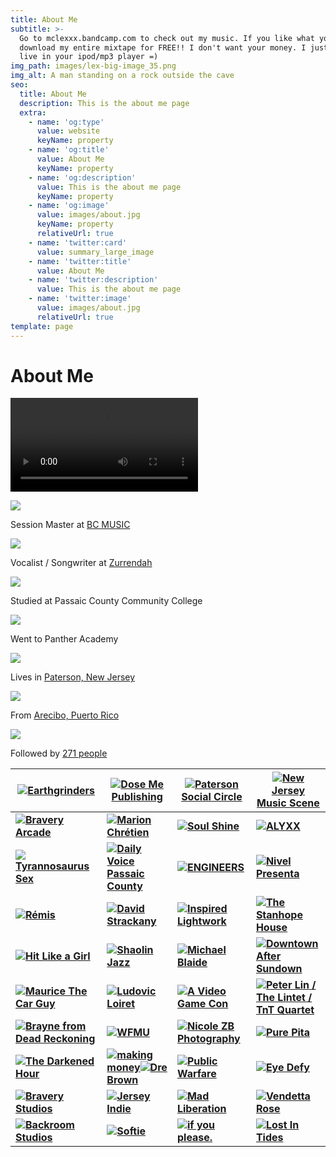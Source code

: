 ```yaml
---
title: About Me
subtitle: >-
  Go to mclexxx.bandcamp.com to check out my music. If you like what you hear,
  download my entire mixtape for FREE!! I don't want your money. I just want to
  live in your ipod/mp3 player =)
img_path: images/lex-big-image_35.png
img_alt: A man standing on a rock outside the cave
seo:
  title: About Me
  description: This is the about me page
  extra:
    - name: 'og:type'
      value: website
      keyName: property
    - name: 'og:title'
      value: About Me
      keyName: property
    - name: 'og:description'
      value: This is the about me page
      keyName: property
    - name: 'og:image'
      value: images/about.jpg
      keyName: property
      relativeUrl: true
    - name: 'twitter:card'
      value: summary_large_image
    - name: 'twitter:title'
      value: About Me
    - name: 'twitter:description'
      value: This is the about me page
    - name: 'twitter:image'
      value: images/about.jpg
      relativeUrl: true
template: page
---
```

# About Me

<video class="k4urcfbm datstx6m a8c37x1j" playsinline="" src="https://video.fewr1-5.fna.fbcdn.net/v/t42.1790-2/12125441_1505869629725441_531737523_n.mp4?_nc_cat=106&amp;ccb=1-5&amp;_nc_sid=985c63&amp;efg=eyJybHIiOjQwMSwicmxhIjo1MTIsInZlbmNvZGVfdGFnIjoic2QifQ%3D%3D&amp;_nc_ohc=RQjUo7wNVpcAX84fZ4u&amp;rl=401&amp;vabr=223&amp;_nc_ht=video.fewr1-5.fna&amp;oh=4d408e3c374a17d53f8aa9600a02a67e&amp;oe=616B6235"></video>

![](https://static.xx.fbcdn.net/rsrc.php/v3/yk/r/M0Wls5DHC-A.png)

Session Master at [BC MUSIC](https://www.facebook.com/BCmusic247/)

![](https://static.xx.fbcdn.net/rsrc.php/v3/yk/r/M0Wls5DHC-A.png)

Vocalist / Songwriter at [Zurrendah](https://www.facebook.com/Zurrendah/)

![](https://static.xx.fbcdn.net/rsrc.php/v3/yd/r/id4jdGYPaIP.png)

Studied at Passaic County Community College

![](https://static.xx.fbcdn.net/rsrc.php/v3/yd/r/id4jdGYPaIP.png)

Went to Panther Academy

![](https://static.xx.fbcdn.net/rsrc.php/v3/yG/r/1sW88456A0B.png)

Lives in [Paterson, New Jersey](https://www.facebook.com/Paterson-New-Jersey-108528445838668/)

![](https://static.xx.fbcdn.net/rsrc.php/v3/ym/r/N_tq7yNW9DG.png)

From [Arecibo, Puerto Rico](https://www.facebook.com/Arecibo-Puerto-Rico-112467972099678/)

![](https://static.xx.fbcdn.net/rsrc.php/v3/yv/r/JanwljMyOww.png)

Followed by [271 people](https://www.facebook.com/thatricanmc/followers)

| [![](https://scontent.fewr1-6.fna.fbcdn.net/v/t1.18169-1/c12.12.156.156a/16393\_428552123886685\_1389453470\_n.jpg?\_nc_cat=109\&ccb=1-5&\_nc_sid=de63ab&\_nc_ohc=Jb7k5cfezHYAX-pgGrQ\&tn=SgMLChnJZztjJAsx&\_nc_ht=scontent.fewr1-6.fna\&oh=774a391002c2e2a728a623ce7319f9a0\&oe=6190EEBE)**Earthgrinders**](https://www.facebook.com/Earthgrinders/)                        | [![](https://scontent.fewr1-5.fna.fbcdn.net/v/t1.6435-1/p240x240/37757612\_1759908080772358\_4777358570779836416\_n.jpg?\_nc_cat=107\&ccb=1-5&\_nc_sid=de63ab&\_nc_ohc=hElf8ZL_Z1sAX_VrjRk\&tn=SgMLChnJZztjJAsx&\_nc_ht=scontent.fewr1-5.fna\&oh=4f261498199a0bf8480aa503ccae5f72\&oe=619060B3)**Dose Me Publishing**](https://www.facebook.com/dosemepublishing/)                                                                                                                                                                                                                                                                                                                                              | [![](https://scontent.fewr1-6.fna.fbcdn.net/v/t1.18169-1/p240x240/1451413\_625206080930073\_2662430267926937403\_n.jpg?\_nc_cat=103\&ccb=1-5&\_nc_sid=de63ab&\_nc_ohc=DFNV-5dJHRAAX-UUaVv&\_nc_ht=scontent.fewr1-6.fna\&oh=68a541e2b85c720e2e33fe697fb352ad\&oe=618F1566)**Paterson Social Circle**](https://www.facebook.com/patersonpartiers/)                                    | [![](https://scontent.fewr1-6.fna.fbcdn.net/v/t1.6435-1/c67.0.240.240a/p240x240/65629277\_718959598535174\_4046574717203644416\_n.jpg?\_nc_cat=100\&ccb=1-5&\_nc_sid=de63ab&\_nc_ohc=DjaYs_DImJMAX-RFf7T&\_nc_ht=scontent.fewr1-6.fna\&oh=e43bfe6e9cae1a22f854ae072d2ab219\&oe=618FFFD8)**New Jersey Music Scene**](https://www.facebook.com/newjerseymusicscene/)                                                                                |
| ----------------------------------------------------------------------------------------------------------------------------------------------------------------------------------------------------------------------------------------------------------------------------------------------------------------------------------------------------------------- | ---------------------------------------------------------------------------------------------------------------------------------------------------------------------------------------------------------------------------------------------------------------------------------------------------------------------------------------------------------------------------------------------------------------------------------------------------------------------------------------------------------------------------------------------------------------------------------------------------------------------------------------------------------------------------------------------------- | ------------------------------------------------------------------------------------------------------------------------------------------------------------------------------------------------------------------------------------------------------------------------------------------------------------------------------------------------------------------------- | --------------------------------------------------------------------------------------------------------------------------------------------------------------------------------------------------------------------------------------------------------------------------------------------------------------------------------------------------------------------------------------------------------------------------------------- |
| [![](https://scontent.fewr1-5.fna.fbcdn.net/v/t1.6435-1/p240x240/38521679\_2013720838939445\_7364152549219237888\_n.jpg?\_nc_cat=111\&ccb=1-5&\_nc_sid=de63ab&\_nc_ohc=6u39c01KFNAAX_Ew4tg\&tn=SgMLChnJZztjJAsx&\_nc_ht=scontent.fewr1-5.fna\&oh=3edd60de861bcf9ca427d35cd2a2cadc\&oe=618FB225)**Bravery Arcade**](https://www.facebook.com/BraveryArcade/)                  | [![](https://scontent.fewr1-5.fna.fbcdn.net/v/t1.6435-1/p240x240/158657770\_1401170430230338\_8968657748987336517\_n.jpg?\_nc_cat=111\&ccb=1-5&\_nc_sid=de63ab&\_nc_ohc=kH3icbsqicgAX_QBZLH&\_nc_ht=scontent.fewr1-5.fna\&oh=3093584de7f630ec0558595e4fdb5a80\&oe=61922C40)**Marion Chrétien**](https://www.facebook.com/marionchretiensinger/)                                                                                                                                                                                                                                                                                                                                                                | [![](https://scontent.fewr1-5.fna.fbcdn.net/v/t1.6435-1/p240x240/44970251\_199261530972772\_1811229172337475584\_n.jpg?\_nc_cat=111\&ccb=1-5&\_nc_sid=de63ab&\_nc_ohc=ya1HgiVbIrcAX8\_bd5p&\_nc_ht=scontent.fewr1-5.fna\&oh=c03548e4688409a8ee77a6502949e3fe\&oe=618F0CCF)**Soul Shine**](https://www.facebook.com/SoulShine57/)                                                     | [![](https://scontent.fewr1-5.fna.fbcdn.net/v/t1.6435-1/p240x240/211887777\_4234303253344198\_7301925736658930961\_n.jpg?\_nc_cat=110\&ccb=1-5&\_nc_sid=de63ab&\_nc_ohc=pa15Dvb7dC0AX97w_xW&\_nc_ht=scontent.fewr1-5.fna\&oh=ab8d28b14c69007a3fe79ade0a0c3c8b\&oe=6190D794)**ALYXX**](https://www.facebook.com/officialalyxx/)                                                                                                                    |
| [![](https://scontent.fewr1-6.fna.fbcdn.net/v/t31.18172-1/p240x240/10629409\_1611142132440767\_4840185550095337684\_o.jpg?\_nc_cat=109\&ccb=1-5&\_nc_sid=de63ab&\_nc_ohc=kHEXeUNLG5EAX_NAUtP&\_nc_ht=scontent.fewr1-6.fna\&oh=9f9a7a0c7d06fa4c93f7e5e05c250a62\&oe=619295A9)**Tyrannosaurus Sex**](https://www.facebook.com/tyrannosaurussexband/)                          | [![](https://scontent.fewr1-6.fna.fbcdn.net/v/t1.18169-1/p240x240/11742902\_158718684466044\_2405487017997186664\_n.png?\_nc_cat=103\&ccb=1-5&\_nc_sid=de63ab&\_nc_ohc=gdbdE3xuneAAX8RN7cz\&tn=SgMLChnJZztjJAsx&\_nc_ht=scontent.fewr1-6.fna\&oh=494690a9ce31531df5308e91738d9e28\&oe=618F63E2)**Daily Voice Passaic County**](https://www.facebook.com/DailyVoicePassaicCounty/)                                                                                                                                                                                                                                                                                                                               | [![](https://scontent.fewr1-5.fna.fbcdn.net/v/t1.6435-1/p240x240/191083456\_3884309231664584\_4064324501241538950\_n.png?\_nc_cat=110\&ccb=1-5&\_nc_sid=de63ab&\_nc_ohc=l9zZTlHhU18AX8-79oQ&\_nc_ht=scontent.fewr1-5.fna\&oh=65629946368a2b223acfc5341e2cb8f5\&oe=61925C9D)**ENGINEERS**](https://www.facebook.com/boogiepopphantoms/)                                              | [![](https://scontent.fewr1-5.fna.fbcdn.net/v/t1.18169-1/p240x240/17203135\_1287999571293153\_816709625485377141\_n.jpg?\_nc_cat=104\&ccb=1-5&\_nc_sid=de63ab&\_nc_ohc=1IpM3bY32WsAX-d-Ow6&\_nc_ht=scontent.fewr1-5.fna\&oh=f9b6383e042a68d8dc2eddb865e16683\&oe=61913F09)**Nivel Presenta**](https://www.facebook.com/nivelpresenta/)                                                                                                            |
| [![](https://scontent.fewr1-5.fna.fbcdn.net/v/t1.6435-1/p240x240/36239676\_220030475286356\_8574527028185792512\_n.jpg?\_nc_cat=111\&ccb=1-5&\_nc_sid=de63ab&\_nc_ohc=CmENXbO35rYAX-2hcPV&\_nc_ht=scontent.fewr1-5.fna\&oh=d1d2636dfae5b43ea5a167ce0719d4fe\&oe=618F41A4)**Rémis**](https://www.facebook.com/RemisNJ/)                                                      | [![](https://scontent.fewr1-5.fna.fbcdn.net/v/t1.6435-1/p240x240/62477837\_10161744239165696\_5902320637153640448\_n.jpg?\_nc_cat=105\&ccb=1-5&\_nc_sid=de63ab&\_nc_ohc=WXZUg46Y4HcAX-XcwJ3&\_nc_ht=scontent.fewr1-5.fna\&oh=51de7701497ddf7aac49b4cae63d9690\&oe=61911ACD)**David Strackany**](https://www.facebook.com/davidstrackany/)                                                                                                                                                                                                                                                                                                                                                                      | [![](https://scontent.fewr1-6.fna.fbcdn.net/v/t31.18172-1/c72.0.240.240a/p240x240/919349\_580923305290794\_2050766676\_o.jpg?\_nc_cat=109\&ccb=1-5&\_nc_sid=de63ab&\_nc_ohc=GbhUwg4PLw4AX8ITdi1&\_nc_ht=scontent.fewr1-6.fna\&oh=be268e4de2fcc7a3799e5be821430b0a\&oe=6192BAED)**Inspired Lightwork**](https://www.facebook.com/InspiredLightwork/)                                 | [![](https://scontent.fewr1-6.fna.fbcdn.net/v/t1.18169-1/p240x240/11988507\_1160639927286765\_9183127842232917409\_n.jpg?\_nc_cat=102\&ccb=1-5&\_nc_sid=de63ab&\_nc_ohc=9JBIFovP2NYAX_Mahnq&\_nc_ht=scontent.fewr1-6.fna\&oh=8dc9d6224bf45f652f605b5e0afddce4\&oe=61908D3C)**The Stanhope House**](https://www.facebook.com/stanhopehouse/)                                                                                                       |
| [![](https://scontent.fewr1-5.fna.fbcdn.net/v/t1.6435-1/p240x240/145511330\_2755484231383856\_5373114783928756788\_n.jpg?\_nc_cat=106\&ccb=1-5&\_nc_sid=de63ab&\_nc_ohc=pn0-vN4cw9MAX-xnWDb&\_nc_ht=scontent.fewr1-5.fna\&oh=9b80e3d7c0fd6d5c745fa56163532a29\&oe=61905974)**Hit Like a Girl**](https://www.facebook.com/hitlikeagirlband/)                                 | [![](https://scontent.fewr1-6.fna.fbcdn.net/v/t1.18169-1/p240x240/18814403\_710661822470360\_1217645858514644604\_n.png?\_nc_cat=108\&ccb=1-5&\_nc_sid=de63ab&\_nc_ohc=CKNTnomVPYAAX9fmuyA\&tn=SgMLChnJZztjJAsx&\_nc_ht=scontent.fewr1-6.fna\&oh=ebefac2cb4fdfc29e12f8d0a2dc2ae76\&oe=61915AE3)**Shaolin Jazz**](https://www.facebook.com/ShaolinJazz/)                                                                                                                                                                                                                                                                                                                                                         | [![](https://scontent.fewr1-6.fna.fbcdn.net/v/t1.6435-1/s240x240/141581088\_2807118939549673\_1550816702389175856\_n.jpg?\_nc_cat=102\&ccb=1-5&\_nc_sid=de63ab&\_nc_ohc=EteToD0kYmYAX-lkLy-&\_nc_ht=scontent.fewr1-6.fna\&oh=9c852d8a5f583dce461822281242dfb5\&oe=61908C4D)**Michael Blaide**](https://www.facebook.com/MichaelBlaideEntertainment/)                                | [![](https://scontent.fewr1-6.fna.fbcdn.net/v/t1.6435-1/p240x240/28378040\_1609317029105147\_156517760841547776\_n.jpg?\_nc_cat=103\&ccb=1-5&\_nc_sid=de63ab&\_nc_ohc=jXCoGIHworgAX-vyoKK&\_nc_oc=AQkFptU5QoEXSl3j4cLbEluHrnHf83DnA1CV-kalz8W_A7FcLMR5N0XTlk9O1G1QzvA&\_nc_ht=scontent.fewr1-6.fna\&oh=a749817cad0456a0db0a373e7555ddf9\&oe=61917C7C)**Downtown After Sundown**](https://www.facebook.com/Downtown-After-Sundown-107118945991637/) |
| [![](https://scontent.fewr1-5.fna.fbcdn.net/v/t1.6435-1/p240x240/205480738\_931328274103686\_3999510028535552853\_n.jpg?\_nc_cat=107\&ccb=1-5&\_nc_sid=de63ab&\_nc_ohc=Tslo9u5n6XgAX9-W7hi&\_nc_ht=scontent.fewr1-5.fna\&oh=b7367edb873bb820dc3fc3c5de15b439\&oe=619214BE)**Maurice The Car Guy**](https://www.facebook.com/MauriceTheCarGuy/)                              | [![](https://scontent.fewr1-6.fna.fbcdn.net/v/t1.6435-1/c40.0.240.240a/p240x240/29472696\_101991190646860\_1079701275806793728\_n.jpg?\_nc_cat=109\&ccb=1-5&\_nc_sid=de63ab&\_nc_ohc=\_Rw2O1vl8G8AX-k4z27&\_nc_ht=scontent.fewr1-6.fna\&oh=3e802a4cbd438322f48901e30b07f6ff\&oe=618FAA46)**Ludovic Loiret**](https://www.facebook.com/RoyPushman7884/)                                                                                                                                                                                                                                                                                                                                                          | [![](https://scontent.fewr1-5.fna.fbcdn.net/v/t39.30808-1/p240x240/230531947\_3075552422660978\_5756513524096528480\_n.png?\_nc_cat=106\&ccb=1-5&\_nc_sid=de63ab&\_nc_ohc=KEOR09giqNkAX8CJK\_\_&\_nc_ht=scontent.fewr1-5.fna\&oh=bbc0f59c4e96458096518e7c768c4fb3\&oe=616F308E)**A Video Game Con**](https://www.facebook.com/avideogamecon/)                                         | [![](https://scontent.fewr1-5.fna.fbcdn.net/v/t39.30808-1/p240x240/228327871\_2906537686229046\_2469978528288616946\_n.jpg?\_nc_cat=110\&ccb=1-5&\_nc_sid=de63ab&\_nc_ohc=b5qgv5T3klYAX_TcKe6&\_nc_ht=scontent.fewr1-5.fna\&oh=4785dbdae7a756876b91f1c70d5548cd\&oe=616FAA59)**Peter Lin / The Lintet / TnT Quartet**](https://www.facebook.com/thelintet/)                                                                                       |
| [![](https://scontent.fewr1-6.fna.fbcdn.net/v/t1.6435-1/p240x240/61226700\_820332548367117\_4963456407044096000\_n.jpg?\_nc_cat=108\&ccb=1-5&\_nc_sid=de63ab&\_nc_ohc=Fs_Cvuw-CPgAX\_-yqjb\&tn=SgMLChnJZztjJAsx&\_nc_ht=scontent.fewr1-6.fna\&oh=85748ff745e027a710a68eb89695e321\&oe=619258CD)**Brayne from Dead Reckoning**](https://www.facebook.com/deadreckoningbrayne/) | [![](https://scontent.fewr1-6.fna.fbcdn.net/v/t1.18169-1/c33.0.234.234a/11021178\_10153648720529951\_3638957837262514500\_n.jpg?\_nc_cat=109\&ccb=1-5&\_nc_sid=de63ab&\_nc_ohc=H_NF_W_M8VoAX_oMoKx&\_nc_ht=scontent.fewr1-6.fna\&oh=f6dfd9be4529c74a1f8eee78adc463cf\&oe=618F05DF)**WFMU**](https://www.facebook.com/wfmuradio/)                                                                                                                                                                                                                                                                                                                                                                               | [![](https://scontent.fewr1-5.fna.fbcdn.net/v/t1.6435-1/c27.0.212.212a/p240x240/38292861\_236459940409279\_2591915413407268864\_n.jpg?\_nc_cat=110\&ccb=1-5&\_nc_sid=de63ab&\_nc_ohc=zhgAICp8U\_0AX9oN5Bi&\_nc_ht=scontent.fewr1-5.fna\&oh=767e4ef961c1d7cde5e9503f9ce346f1\&oe=618F2438)**Nicole ZB Photography**](https://www.facebook.com/Nicole-ZB-Photography-230625847659355/) | [![](https://scontent.fewr1-6.fna.fbcdn.net/v/t1.6435-1/p240x240/33365732\_1654674777934666\_5016035491171008512\_n.jpg?\_nc_cat=109\&ccb=1-5&\_nc_sid=de63ab&\_nc_ohc=ptJIqfAv_EkAX9MMCTv\&tn=SgMLChnJZztjJAsx&\_nc_ht=scontent.fewr1-6.fna\&oh=5f398d40eabcc6bd113b77a211a6c7c0\&oe=61909D5B)**Pure Pita**](https://www.facebook.com/PurePitaMain/)                                                                                              |
| [![](https://scontent.fewr1-5.fna.fbcdn.net/v/t1.18169-1/p240x240/12417950\_1096776597029267\_8891085903840421781\_n.jpg?\_nc_cat=111\&ccb=1-5&\_nc_sid=de63ab&\_nc_ohc=c-2W9ZT8kzAAX\_1rldh\&tn=SgMLChnJZztjJAsx&\_nc_ht=scontent.fewr1-5.fna\&oh=930b47bc735292fcebe47211778d8bb7\&oe=61917817)**The Darkened Hour**](https://www.facebook.com/TheDarkenedHour/)            | [![](https://scontent.fewr1-5.fna.fbcdn.net/v/t1.30497-1/c70.0.240.240a/p240x240/84702798\_579370612644419\_4516628711310622720\_n.png?\_nc_cat=1\&ccb=1-5&\_nc_sid=de63ab&\_nc_ohc=ufu_sipFTUIAX_pIro0\&tn=SgMLChnJZztjJAsx&\_nc_ht=scontent.fewr1-5.fna\&oh=e39d4685810fbc2eb224c50ebeb163c1\&oe=6190F573)**making money**](https://www.facebook.com/pages/making-money/214533042448096)[![](https://scontent.fewr1-6.fna.fbcdn.net/v/t1.6435-1/p240x240/61568235\_1216728035163768\_549841189247909888\_n.jpg?\_nc_cat=103\&ccb=1-5&\_nc_sid=de63ab&\_nc_ohc=3XI4EENDNq8AX_PqkXn&\_nc_ht=scontent.fewr1-6.fna\&oh=0f6d5eaa2b8f7a276119e4c0bb1fa348\&oe=6192823F)**Dre Brown**](https://www.facebook.com/drebrwnmusic/) | [![](https://scontent.fewr1-6.fna.fbcdn.net/v/t1.6435-1/p240x240/62341590\_1124087814461359\_4643227566759477248\_n.jpg?\_nc_cat=109\&ccb=1-5&\_nc_sid=de63ab&\_nc_ohc=\_-lgD1tKPYEAX-2ih2g&\_nc_ht=scontent.fewr1-6.fna\&oh=6f9cfacc38388eee028317ee93090683\&oe=618F0840)**Public Warfare**](https://www.facebook.com/PublicWarfare/)                                              | [![](https://scontent.fewr1-5.fna.fbcdn.net/v/t1.6435-1/p240x240/74570447\_1471838232968524\_519623298296840192\_n.jpg?\_nc_cat=105\&ccb=1-5&\_nc_sid=de63ab&\_nc_ohc=sURp7rEsQZQAX-KqUVG&\_nc_ht=scontent.fewr1-5.fna\&oh=d6abb539818b8c83d7e0996c8aba433d\&oe=6192A753)**Eye Defy**](https://www.facebook.com/Eyedefynj/)                                                                                                                       |
| [![](https://scontent.fewr1-6.fna.fbcdn.net/v/t1.6435-1/p240x240/45677058\_391944808210085\_1546383029096677376\_n.jpg?\_nc_cat=100\&ccb=1-5&\_nc_sid=de63ab&\_nc_ohc=lcrEA9luMTQAX9mN8TZ&\_nc_ht=scontent.fewr1-6.fna\&oh=6c5a54200fd6282060445eec9fd18ffd\&oe=618EE794)**Bravery Studios**](https://www.facebook.com/braverystudiosnj/)                                   | [![](https://scontent.fewr1-5.fna.fbcdn.net/v/t31.18172-1/p240x240/26850525\_1474199569364397\_28388327115787184\_o.png?\_nc_cat=104\&ccb=1-5&\_nc_sid=de63ab&\_nc_ohc=\_soICDkEuzwAX-xgNrf&\_nc_ht=scontent.fewr1-5.fna\&oh=a29a70e862dca757b46298d1f00cec8d\&oe=6190AFDB)**Jersey Indie**](https://www.facebook.com/JerseyIndie2/)                                                                                                                                                                                                                                                                                                                                                                            | [![](https://scontent.fewr1-5.fna.fbcdn.net/v/t1.6435-1/s240x240/118351937\_2723879554560069\_4926396975145944626\_n.jpg?\_nc_cat=107\&ccb=1-5&\_nc_sid=de63ab&\_nc_ohc=bxeWGKTN_dMAX8WcNgn&\_nc_ht=scontent.fewr1-5.fna\&oh=103e1ddc5c2fb8e4a19fa8dda22b2f9f\&oe=618F7A1A)**Mad Liberation**](https://www.facebook.com/MADLIBERATION/)                                             | [![](https://scontent.fewr1-6.fna.fbcdn.net/v/t1.6435-1/s240x240/69707262\_1182003085318174\_1786997834436837376\_n.jpg?\_nc_cat=103\&ccb=1-5&\_nc_sid=de63ab&\_nc_ohc=N4SUAq3EHF4AX-MSyQa&\_nc_ht=scontent.fewr1-6.fna\&oh=c308dfe8ef5ce5fe61940960eb4bc017\&oe=619118AD)**Vendetta Rose**](https://www.facebook.com/vendettaroseband/)                                                                                                          |
| [![](https://scontent.fewr1-5.fna.fbcdn.net/v/t1.6435-1/p240x240/161537824\_4085857168091120\_2441643975608547787\_n.jpg?\_nc_cat=111\&ccb=1-5&\_nc_sid=de63ab&\_nc_ohc=asicQ-W3vcsAX8qgQE4&\_nc_ht=scontent.fewr1-5.fna\&oh=a1002488852c90aec762d5c035562a16\&oe=61904CD9)**Backroom Studios**](https://www.facebook.com/backroomstudios/)                                 | [![](https://scontent.fewr1-5.fna.fbcdn.net/v/t1.6435-1/p240x240/143881580\_907608966674705\_7166999155093903383\_n.jpg?\_nc_cat=104\&ccb=1-5&\_nc_sid=de63ab&\_nc_ohc=bxz14rSthsMAX-En8h0&\_nc_ht=scontent.fewr1-5.fna\&oh=51b7e144c23257af718fe0dba2ab6ff7\&oe=6192A802)**Softie**](https://www.facebook.com/justabigsoftie/)                                                                                                                                                                                                                                                                                                                                                                                | [![](https://scontent.fewr1-5.fna.fbcdn.net/v/t1.6435-1/p240x240/50477957\_2128643450781965\_859671054715453440\_n.jpg?\_nc_cat=110\&ccb=1-5&\_nc_sid=de63ab&\_nc_ohc=dCoilr3da1IAX8fisRX&\_nc_ht=scontent.fewr1-5.fna\&oh=37beaebcb37214a0a79ec4a815eff91a\&oe=618F2C93)**if you please.**](https://www.facebook.com/ifyoupleasemusic/)                                            | [![](https://scontent.fewr1-5.fna.fbcdn.net/v/t1.6435-1/p240x240/51199743\_1046014478936870\_1691655388736258048\_n.jpg?\_nc_cat=106\&ccb=1-5&\_nc_sid=de63ab&\_nc_ohc=bL8Cxb\_-KdcAX8ugbnR&\_nc_ht=scontent.fewr1-5.fna\&oh=37453efbc71563bd68e9af1926c7ed6a\&oe=619192A2)**Lost In Tides**](https://www.facebook.com/LostInTidesNJ/)                                                                                                             |
